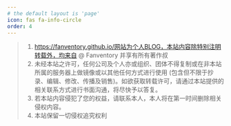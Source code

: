 ```yaml
---
# the default layout is 'page'
icon: fas fa-info-circle
order: 4
---
```


> 1. https://fanventory.github.io/网站为个人BLOG，本站内容除特别注明转载外，均来自 @ Fanventory 并享有所有著作叔
> 2. 未经本站之许可，任何公司及个人亦或组织、团体不得复制或在非本站所属的服务器上做镜像或以其他任何方式进行使用 (包含但不限于抄录、编辑、修改、传播及销售)。如欲获取转载许可，请通过本站提供的相关联系方式进行书面沟通，将尽快予以答复。
> 3. 若本站内容侵犯了您的权益，请联系本人，本人将在第一时间删除相关侵权内容。
> 4. 本站保留一切侵权追究权利
